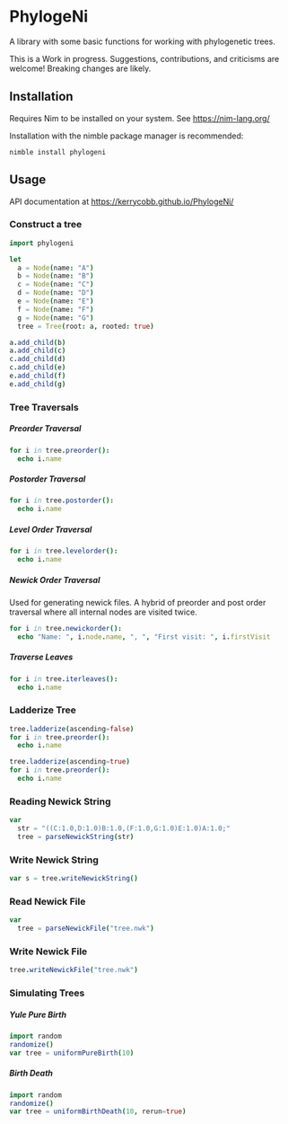 # PhylogeNi
A library with some basic functions for working with phylogenetic trees.

This is a Work in progress. Suggestions, contributions, and criticisms are welcome! Breaking changes are likely.

## Installation
Requires Nim to be installed on your system. See https://nim-lang.org/

Installation with the nimble package manager is recommended:

`nimble install phylogeni`


## Usage 

API documentation at https://kerrycobb.github.io/PhylogeNi/

### Construct a tree
```Nim
import phylogeni

let
  a = Node(name: "A")
  b = Node(name: "B")
  c = Node(name: "C")
  d = Node(name: "D")
  e = Node(name: "E")
  f = Node(name: "F")
  g = Node(name: "G")
  tree = Tree(root: a, rooted: true)

a.add_child(b)
a.add_child(c)
c.add_child(d)
c.add_child(e)
e.add_child(f)
e.add_child(g)
```

### Tree Traversals

##### Preorder Traversal
```nim
for i in tree.preorder(): 
  echo i.name
```

##### Postorder Traversal
```nim
for i in tree.postorder(): 
  echo i.name
```

##### Level Order Traversal
```nim
for i in tree.levelorder(): 
  echo i.name
```

##### Newick Order Traversal
Used for generating newick files. A hybrid of preorder and post order traversal
where all internal nodes are visited twice.

```nim
for i in tree.newickorder(): 
  echo "Name: ", i.node.name, ", ", "First visit: ", i.firstVisit   
```

##### Traverse Leaves
```nim
for i in tree.iterleaves(): 
  echo i.name
```

### Ladderize Tree
```nim
tree.ladderize(ascending=false)
for i in tree.preorder(): 
  echo i.name

tree.ladderize(ascending=true)
for i in tree.preorder(): 
  echo i.name
```

### Reading Newick String
```nim
var
  str = "((C:1.0,D:1.0)B:1.0,(F:1.0,G:1.0)E:1.0)A:1.0;"
  tree = parseNewickString(str)
```

### Write Newick String 
```nim
var s = tree.writeNewickString()
```

### Read Newick File
```nim 
var
  tree = parseNewickFile("tree.nwk")
```

### Write Newick File
```nim
tree.writeNewickFile("tree.nwk")
```

### Simulating Trees
##### Yule Pure Birth
```nim
import random
randomize()
var tree = uniformPureBirth(10)
```

##### Birth Death
```nim
import random
randomize()
var tree = uniformBirthDeath(10, rerun=true)
```
